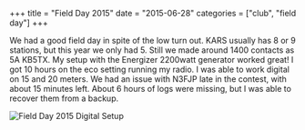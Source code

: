 +++
title = "Field Day 2015"
date = "2015-06-28"
categories = ["club", "field day"]
+++

We had a good field day in spite of the low turn out.  KARS usually has 8 or 9 stations, but this year we only had 5.  Still we made around 1400 contacts as 5A KB5TX.  My setup with the Energizer 2200watt generator worked great!  I got 10 hours on the eco setting running my radio.  I was able to work digital on 15 and 20 meters.  We had an issue with N3FJP late in the contest, with about 15 minutes left.  About 6 hours of logs were missing, but I was able to recover them from a backup.  

![Field Day 2015 Digital Setup](/img/field_day_2015_setup.jpg)
